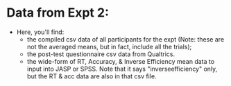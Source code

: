 # Data from Expt 2:

* Here, you'll find:
  * the compiled csv data of all participants for the expt (Note: these are not the averaged means, but in fact, include all the trials);
  * the post-test questionnaire csv data from Qualtrics.
  * the wide-form of RT, Accuracy, & Inverse Efficiency mean data to input into JASP or SPSS. Note that it says "inverseefficiency" only, but the RT & acc data are also in that csv file.

